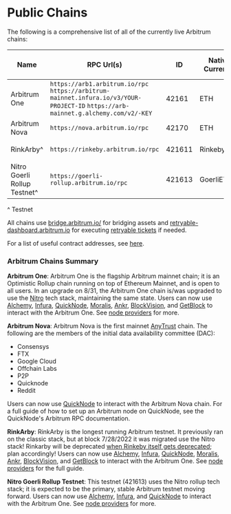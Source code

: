 # Public Chains

The following is a comprehensive list of all of the currently live Arbitrum chains:

| Name                         | RPC Url(s)                                                                                                                         | ID     | Native Currency | Explorer(s)                                                          | Underlying L1 | Current Tech Stack  | Sequencer Feed                         | Nitro Seed Database URLs                 |
| ---------------------------- | ---------------------------------------------------------------------------------------------------------------------------------- | ------ | --------------- | -------------------------------------------------------------------- | ------------- | ------------------- | -------------------------------------- | ---------------------------------------- |
| Arbitrum One                 | `https://arb1.arbitrum.io/rpc` `https://arbitrum-mainnet.infura.io/v3/YOUR-PROJECT-ID` `https://arb-mainnet.g.alchemy.com/v2/-KEY` | 42161  | ETH             | `https://arbiscan.io/` `https://explorer.arbitrum.io/`               | Ethereum      | Nitro Rollup (8/31) | `wss://arb1.arbitrum.io/feed`          |  `snapshot.arbitrum.io/mainnet/nitro.tar`                        |
| Arbitrum Nova                | `https://nova.arbitrum.io/rpc`                                                                                                     | 42170  | ETH             | `https://nova-explorer.arbitrum.io/`                                 | Ethereum      | Nitro AnyTrust      | `wss://nova.arbitrum.io/feed`          | N/A                                      |
| RinkArby^                    | `https://rinkeby.arbitrum.io/rpc`                                                                                                  | 421611 | RinkebyETH      | `https://testnet.arbiscan.io` `https://rinkeby-explorer.arbitrum.io` | Rinkeby       | Nitro Rollup        | `wss://rinkeby.arbitrum.io/feed`       | `snapshot.arbitrum.io/rinkeby/nitro.tar` |
| Nitro Goerli Rollup Testnet^ | `https://goerli-rollup.arbitrum.io/rpc`                                                                                            | 421613 | GoerliETH       | `https://goerli-rollup-explorer.arbitrum.io`                         | Goerli        | Nitro Rollup        | `wss://goerli-rollup.arbitrum.io/feed` | N/A                                      |

^ Testnet

All chains use [bridge.arbitrum.io/](https://bridge.arbitrum.io/) for bridging assets and [retryable-dashboard.arbitrum.io](https://retryable-dashboard.arbitrum.io/) for executing [retryable tickets](l1-to-l2-messagaing) if needed.

For a list of useful contract addresses, see [here](useful-addresses).

### Arbitrum Chains Summary

**Arbitrum One**: Arbitrum One is the flagship Arbitrum mainnet chain; it is an Optimistic Rollup chain running on top of Ethereum Mainnet, and is open to all users. In an upgrade on 8/31, the Arbitrum One chain is/was upgraded to use the [Nitro](https://medium.com/offchainlabs/its-nitro-time-86944693bf29) tech stack, maintaining the same state.
Users can now use [Alchemy](https://alchemy.com/?a=arbitrum-docs), [Infura](https://infura.io/), [QuickNode](https://www.quicknode.com), [Moralis](https://moralis.io/), [Ankr](https://www.ankr.com/), [BlockVision](https://blockvision.org/), and [GetBlock](https://getblock.io/) to interact with the Arbitrum One. See [node providers](node-providers) for more.

**Arbitrum Nova**: Arbitrum Nova is the first mainnet [AnyTrust](inside-anytrust) chain. The following are the members of the initial data availability committee (DAC):
- Consensys
- FTX
- Google Cloud
- Offchain Labs
- P2P
- Quicknode
- Reddit

Users can now use [QuickNode](https://www.quicknode.com) to interact with the Arbitrum Nova chain. For a full guide of how to set up an Arbitrum node on QuickNode, see the QuickNode's Arbitrum RPC documentation.

**RinkArby**: RinkArby is the longest running Arbitrum testnet. It previously ran on the classic stack, but at block 7/28/2022 it was migrated use the Nitro stack! Rinkarby will be deprecated [when Rinkeby itself gets deprecated](https://blog.ethereum.org/2022/06/21/testnet-deprecation/); plan accordingly!
Users can now use [Alchemy](https://alchemy.com/?a=arbitrum-docs), [Infura](https://infura.io/), [QuickNode](https://www.quicknode.com), [Moralis](https://moralis.io/), [Ankr](https://www.ankr.com/), [BlockVision](https://blockvision.org/), and [GetBlock](https://getblock.io/) to interact with the Arbitrum One. See [node providers](node-providers) for the full guide.

**Nitro Goerli Rollup Testnet**: This testnet (421613) uses the Nitro rollup tech stack; it is expected to be the primary, stable Arbitrum testnet moving forward.
Users can now use [Alchemy](https://alchemy.com/?a=arbitrum-docs), [Infura](https://infura.io/), and [QuickNode](https://www.quicknode.com) to interact with the Arbitrum One. See [node providers](./node-running/node-providers.md) for more.
